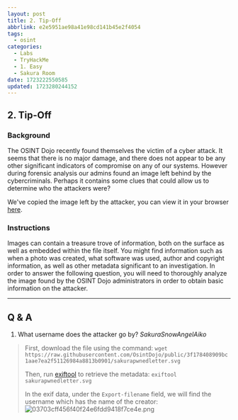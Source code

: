 ```yaml
---
layout: post
title: 2. Tip-Off
abbrlink: e2e5951ae98a41e98cd141b45e2f4054
tags:
  - osint
categories:
  - Labs
  - TryHackMe
  - 1. Easy
  - Sakura Room
date: 1723222550585
updated: 1723280244152
---
```


## 2. Tip-Off

### Background

The OSINT Dojo recently found themselves the victim of a cyber attack. It seems that there is no major damage, and there does not appear to be any other significant indicators of compromise on any of our systems. However during forensic analysis our admins found an image left behind by the cybercriminals. Perhaps it contains some clues that could allow us to determine who the attackers were?

We've copied the image left by the attacker, you can view it in your browser [here](https://raw.githubusercontent.com/OsintDojo/public/3f178408909bc1aae7ea2f51126984a8813b0901/sakurapwnedletter.svg).

### Instructions

Images can contain a treasure trove of information, both on the surface as well as embedded within the file itself. You might find information such as when a photo was created, what software was used, author and copyright information, as well as other metadata significant to an investigation. In order to answer the following question, you will need to thoroughly analyze the image found by the OSINT Dojo administrators in order to obtain basic information on the attacker.

***

## Q & A

1. What username does the attacker go by?
   *SakuraSnowAngelAiko*

> First, download the file using the command:
> `wget https://raw.githubusercontent.com/OsintDojo/public/3f178408909bc1aae7ea2f51126984a8813b0901/sakurapwnedletter.svg`
>
> Then, run [exiftool](https://linux.die.net/man/1/exiftool) to retrieve the metadata:
> `exiftool sakurapwnedletter.svg`
>
> In the exif data, under the `Export-filename` field, we will find the username which has the name of the creator:
> ![03703cff456f40f24e6fdd9418f7ce4e.png](/resources/f9c512a130164e09838f13206634f0d1.png)
